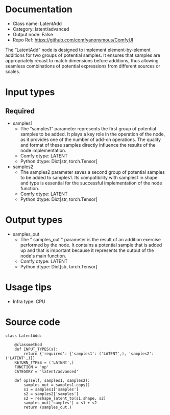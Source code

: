# Documentation
- Class name: LatentAdd
- Category: latent/advanced
- Output node: False
- Repo Ref: https://github.com/comfyanonymous/ComfyUI

The “LatentAdd” node is designed to implement element-by-element additions for two groups of potential samples. It ensures that samples are appropriately recast to match dimensions before additions, thus allowing seamless combinations of potential expressions from different sources or scales.

# Input types
## Required
- samples1
    - The “samples1” parameter represents the first group of potential samples to be added. It plays a key role in the operation of the node, as it provides one of the number of add-on operations. The quality and format of these samples directly influence the results of the node implementation.
    - Comfy dtype: LATENT
    - Python dtype: Dict[str, torch.Tensor]
- samples2
    - The samples2 parameter saves a second group of potential samples to be added to samples1. Its compatibility with samples1 in shape and type is essential for the successful implementation of the node function.
    - Comfy dtype: LATENT
    - Python dtype: Dict[str, torch.Tensor]

# Output types
- samples_out
    - The " samples_out " parameter is the result of an addition exercise performed by the node. It contains a potential sample that is added up and that is important because it represents the output of the node's main function.
    - Comfy dtype: LATENT
    - Python dtype: Dict[str, torch.Tensor]

# Usage tips
- Infra type: CPU

# Source code
```
class LatentAdd:

    @classmethod
    def INPUT_TYPES(s):
        return {'required': {'samples1': ('LATENT',), 'samples2': ('LATENT',)}}
    RETURN_TYPES = ('LATENT',)
    FUNCTION = 'op'
    CATEGORY = 'latent/advanced'

    def op(self, samples1, samples2):
        samples_out = samples1.copy()
        s1 = samples1['samples']
        s2 = samples2['samples']
        s2 = reshape_latent_to(s1.shape, s2)
        samples_out['samples'] = s1 + s2
        return (samples_out,)
```